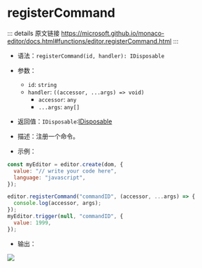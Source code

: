 # registerCommand

<backTop />
        
::: details 原文链接
https://microsoft.github.io/monaco-editor/docs.html#functions/editor.registerCommand.html
:::

- 语法：`registerCommand(id, handler): IDisposable`

- 参数：
  - `id`: `string`
  - `handler`: `((accessor, ...args) => void)`
    - `accessor`: `any`
    - `...args`: `any[]`
  
- 返回值：`IDisposable`:[IDisposable](/api/IDisposable.md)

- 描述：注册一个命令。

- 示例：

```js
const myEditor = editor.create(dom, {
  value: "// write your code here",
  language: "javascript",
});

editor.registerCommand("commandID", (accessor, ...args) => {
  console.log(accessor, args);
});
myEditor.trigger(null, "commandID", {
  value: 1999,
});
```

- 输出：
<img src='/registerCommand.png'/>
